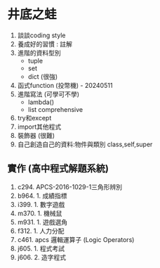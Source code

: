 # 井底之蛙 
1. 談談coding style
2. 養成好的習慣 : 註解
3. 進階的資料型別
    - tuple
    - set
    - dict (很強)
4. 函式function (投幣機) - 20240511
5. 進階寫法 (可學可不學)
    - lambda()
    - list comprehensive
6. try和except
7. import其他程式
8. 裝飾器 (很難)
9. 自己創造自己的資料:物件與類別 class,self,super

## 實作 (高中程式解題系統)
1. c294. APCS-2016-1029-1三角形辨別
2. b964. 1. 成績指標
3. i399. 1. 數字遊戲
4. m370. 1. 機械鼠
5. m931. 1. 遊戲選角
6. f312. 1. 人力分配
7. c461. apcs 邏輯運算子 (Logic Operators)
8. j605. 1. 程式考試
9. j606. 2. 造字程式





